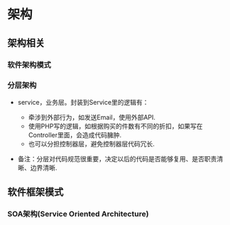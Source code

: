 # 架构

## 架构相关
### 软件架构模式


### 分层架构
- service，业务层。封装到Service里的逻辑有：
    - 牵涉到外部行为，如发送Email，使用外部API.
    - 使用PHP写的逻辑，如根据购买的件数有不同的折扣，如果写在Controller里面，会造成代码臃肿.
    - 也可以分担控制器层，避免控制器层代码冗长.

- 备注：分层对代码规范很重要，决定以后的代码是否能够复用、是否职责清晰、边界清晰.


## 软件框架模式
### SOA架构(Service Oriented Architecture)
